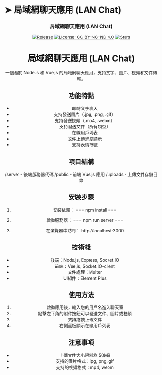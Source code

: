 # ➤ 局域網聊天應用 (LAN Chat)
<div align="center">
<p align="center">
  <h3>
    局域網聊天應用 (LAN Chat)
  </h3>
</p>


<p align="center">

[![Release](https://img.shields.io/github/v/release/yeongpin/LanLocalChat?style=flat-square&logo=github&color=blue)](https://github.com/yeongpin/LanLocalChat/releases/latest)
[![License: CC BY-NC-ND 4.0](https://img.shields.io/badge/License-CC_BY--NC--ND_4.0-lightgrey.svg)](https://creativecommons.org/licenses/by-nc-nd/4.0/)
[![Stars](https://img.shields.io/github/stars/yeongpin/LanLocalChat?style=flat-square&logo=github)](https://github.com/yeongpin/LanLocalChat/stargazers)

</p>


# 局域網聊天應用 (LAN Chat)

一個基於 Node.js 和 Vue.js 的局域網聊天應用，支持文字、圖片、視頻和文件傳輸。

## 功能特點

- 即時文字聊天
- 支持發送圖片（.jpg, .png, .gif）
- 支持發送視頻（.mp4, .webm）
- 支持發送文件（所有類型）
- 在線用戶列表
- 文件上傳進度顯示
- 支持表情符號

## 項目結構

/server - 後端服務器代碼
/public - 前端 Vue.js 應用
/uploads - 上傳文件存儲目錄

## 安裝步驟

1. 安裝依賴：
===
npm install
===

2. 啟動服務器：
===
npm run server
===

3. 在瀏覽器中訪問：
http://localhost:3000

## 技術棧

- 後端：Node.js, Express, Socket.IO
- 前端：Vue.js, Socket.IO-client
- 文件處理：Multer
- UI組件：Element Plus

## 使用方法

1. 啟動應用後，輸入您的用戶名進入聊天室
2. 點擊左下角的附件按鈕可以發送文件、圖片或視頻
3. 支持拖拽上傳文件
4. 右側面板顯示在線用戶列表

## 注意事項

- 上傳文件大小限制為 50MB
- 支持的圖片格式：jpg, png, gif
- 支持的視頻格式：mp4, webm 